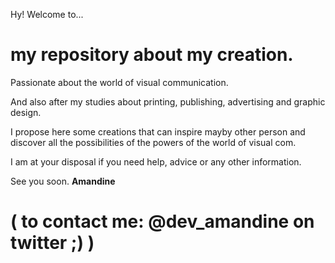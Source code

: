 Hy! Welcome to...

# my repository  about my creation.

Passionate about the world of visual communication.

And also after my studies about printing, publishing, advertising and graphic design.

I propose here some creations that can inspire mayby other person and discover all the possibilities of the powers of the world of visual com.

I am at your disposal if you need help, advice or any other information.


See you soon. **Amandine**

# ( to contact me: @dev_amandine on twitter ;) )

